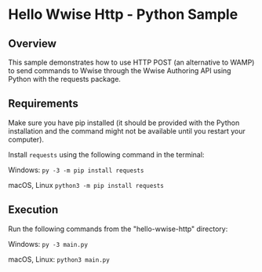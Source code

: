 # Hello Wwise Http - Python Sample
## Overview

This sample demonstrates how to use HTTP POST (an alternative to WAMP) to send commands to Wwise through the Wwise Authoring API using Python with the requests package.

## Requirements

Make sure you have pip installed (it should be provided with the Python installation and the command might not be available until you restart your computer).

Install `requests` using the following command in the terminal:

Windows:
``` py -3 -m pip install requests ```

macOS, Linux
``` python3 -m pip install requests ```

## Execution

Run the following commands from the "hello-wwise-http" directory:

Windows:
``` py -3 main.py ```

macOS, Linux:
``` python3 main.py ```
